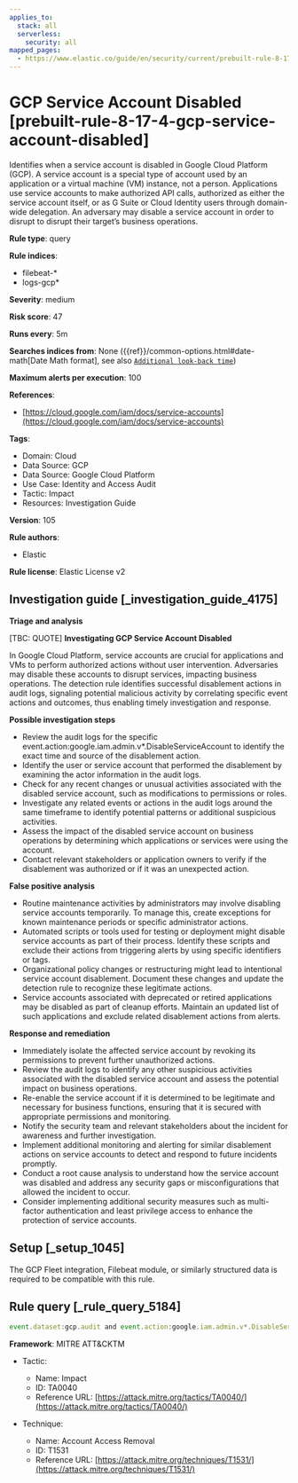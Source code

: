 ```yaml
---
applies_to:
  stack: all
  serverless:
    security: all
mapped_pages:
  - https://www.elastic.co/guide/en/security/current/prebuilt-rule-8-17-4-gcp-service-account-disabled.html
---
```


# GCP Service Account Disabled [prebuilt-rule-8-17-4-gcp-service-account-disabled]

Identifies when a service account is disabled in Google Cloud Platform (GCP). A service account is a special type of account used by an application or a virtual machine (VM) instance, not a person. Applications use service accounts to make authorized API calls, authorized as either the service account itself, or as G Suite or Cloud Identity users through domain-wide delegation. An adversary may disable a service account in order to disrupt to disrupt their target’s business operations.

**Rule type**: query

**Rule indices**:

* filebeat-*
* logs-gcp*

**Severity**: medium

**Risk score**: 47

**Runs every**: 5m

**Searches indices from**: None ({{ref}}/common-options.html#date-math[Date Math format], see also [`Additional look-back time`](docs-content://solutions/security/detect-and-alert/create-detection-rule.md#rule-schedule))

**Maximum alerts per execution**: 100

**References**:

* [https://cloud.google.com/iam/docs/service-accounts](https://cloud.google.com/iam/docs/service-accounts)

**Tags**:

* Domain: Cloud
* Data Source: GCP
* Data Source: Google Cloud Platform
* Use Case: Identity and Access Audit
* Tactic: Impact
* Resources: Investigation Guide

**Version**: 105

**Rule authors**:

* Elastic

**Rule license**: Elastic License v2

## Investigation guide [_investigation_guide_4175]

**Triage and analysis**

[TBC: QUOTE]
**Investigating GCP Service Account Disabled**

In Google Cloud Platform, service accounts are crucial for applications and VMs to perform authorized actions without user intervention. Adversaries may disable these accounts to disrupt services, impacting business operations. The detection rule identifies successful disablement actions in audit logs, signaling potential malicious activity by correlating specific event actions and outcomes, thus enabling timely investigation and response.

**Possible investigation steps**

* Review the audit logs for the specific event.action:google.iam.admin.v*.DisableServiceAccount to identify the exact time and source of the disablement action.
* Identify the user or service account that performed the disablement by examining the actor information in the audit logs.
* Check for any recent changes or unusual activities associated with the disabled service account, such as modifications to permissions or roles.
* Investigate any related events or actions in the audit logs around the same timeframe to identify potential patterns or additional suspicious activities.
* Assess the impact of the disabled service account on business operations by determining which applications or services were using the account.
* Contact relevant stakeholders or application owners to verify if the disablement was authorized or if it was an unexpected action.

**False positive analysis**

* Routine maintenance activities by administrators may involve disabling service accounts temporarily. To manage this, create exceptions for known maintenance periods or specific administrator actions.
* Automated scripts or tools used for testing or deployment might disable service accounts as part of their process. Identify these scripts and exclude their actions from triggering alerts by using specific identifiers or tags.
* Organizational policy changes or restructuring might lead to intentional service account disablement. Document these changes and update the detection rule to recognize these legitimate actions.
* Service accounts associated with deprecated or retired applications may be disabled as part of cleanup efforts. Maintain an updated list of such applications and exclude related disablement actions from alerts.

**Response and remediation**

* Immediately isolate the affected service account by revoking its permissions to prevent further unauthorized actions.
* Review the audit logs to identify any other suspicious activities associated with the disabled service account and assess the potential impact on business operations.
* Re-enable the service account if it is determined to be legitimate and necessary for business functions, ensuring that it is secured with appropriate permissions and monitoring.
* Notify the security team and relevant stakeholders about the incident for awareness and further investigation.
* Implement additional monitoring and alerting for similar disablement actions on service accounts to detect and respond to future incidents promptly.
* Conduct a root cause analysis to understand how the service account was disabled and address any security gaps or misconfigurations that allowed the incident to occur.
* Consider implementing additional security measures such as multi-factor authentication and least privilege access to enhance the protection of service accounts.


## Setup [_setup_1045]

The GCP Fleet integration, Filebeat module, or similarly structured data is required to be compatible with this rule.


## Rule query [_rule_query_5184]

```js
event.dataset:gcp.audit and event.action:google.iam.admin.v*.DisableServiceAccount and event.outcome:success
```

**Framework**: MITRE ATT&CKTM

* Tactic:

    * Name: Impact
    * ID: TA0040
    * Reference URL: [https://attack.mitre.org/tactics/TA0040/](https://attack.mitre.org/tactics/TA0040/)

* Technique:

    * Name: Account Access Removal
    * ID: T1531
    * Reference URL: [https://attack.mitre.org/techniques/T1531/](https://attack.mitre.org/techniques/T1531/)



